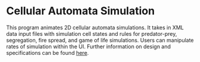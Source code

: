 # Cellular Automata Simulation

This program animates 2D cellular automata simulations. It takes in XML data input files with simulation cell states and rules for predator-prey, segregation, fire spread, and game of life simulations. Users can manipulate rates of simulation within the UI. Further information on design and specifications can be found [here](https://github.com/ArchanaAhlawat/Cellular-Automata-Simulation/blob/master/CodeReview).

